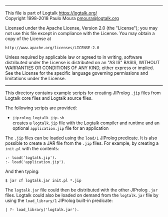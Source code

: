 ________________________________________________________________________

This file is part of Logtalk <https://logtalk.org/>  
Copyright 1998-2018 Paulo Moura <pmoura@logtalk.org>

Licensed under the Apache License, Version 2.0 (the "License");
you may not use this file except in compliance with the License.
You may obtain a copy of the License at

    http://www.apache.org/licenses/LICENSE-2.0

Unless required by applicable law or agreed to in writing, software
distributed under the License is distributed on an "AS IS" BASIS,
WITHOUT WARRANTIES OR CONDITIONS OF ANY KIND, either express or implied.
See the License for the specific language governing permissions and
limitations under the License.
________________________________________________________________________


This directory contains example scripts for creating JIProlog `.jip` files
from Logtalk core files and Logtalk source files.

The following scripts are provided:

- `jiprolog_logtalk_jip.sh`  
	creates a `logtalk.jip` file with the Logtalk compiler and runtime
	and an optional `application.jip` file for an application

The `.jip` files can be loaded using the `load/1` JIProlog predicate. It
is also possible to create a JAR file from the `.jip` files. For example,
by creating a `init.pl` with the contents:

	:- load('logtalk.jip').
	:- load('application.jip').

And then typing:

	$ jar cf logtalk.jar init.pl *.jip

The `logtalk.jar` file could then be distributed with the other JIProlog
`.jar` files. Logtalk could also be loaded on demand from the `logtalk.jar`
file by using the `load_library/1` JIProlog built-in predicate:

	| ?- load_library('logtalk.jar').
